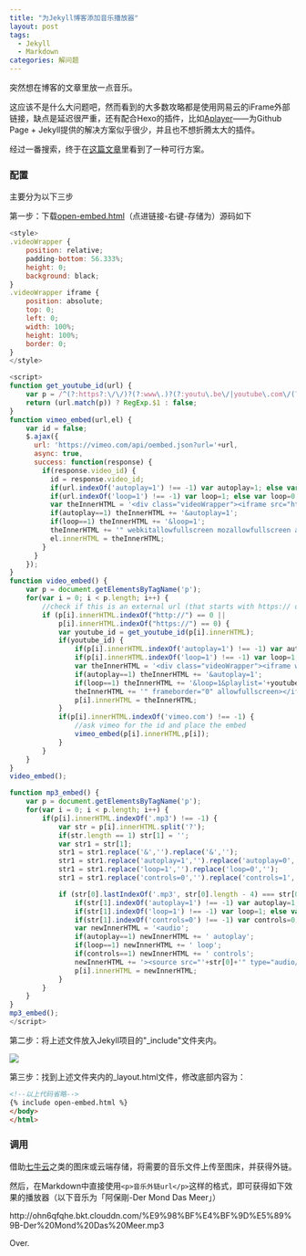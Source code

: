 ```yaml
---
title: "为Jekyll博客添加音乐播放器"
layout: post
tags:
  - Jekyll
  - Markdown
categories: 解问题
---
```


突然想在博客的文章里放一点音乐。

<!-- more -->

这应该不是什么大问题吧，然而看到的大多数攻略都是使用网易云的iFrame外部链接，缺点是延迟很严重，还有配合Hexo的插件，比如[Aplayer](https://github.com/MoePlayer/APlayer)——为Github Page + Jekyll提供的解决方案似乎很少，并且也不想折腾太大的插件。

经过一番搜索，终于在[这篇文章](https://jekyllcodex.org/without-plugin/open-embed/)里看到了一种可行方案。

### 配置

主要分为以下三步

第一步：下载[open-embed.html](https://raw.githubusercontent.com/jhvanderschee/jekyllcodex/gh-pages/_includes/open-embed.html)（点进链接-右键-存储为）源码如下

```javascript
<style>
.videoWrapper {
	position: relative;
	padding-bottom: 56.333%;
	height: 0;
    background: black;
}
.videoWrapper iframe {
	position: absolute;
	top: 0;
	left: 0;
	width: 100%;
	height: 100%;
    border: 0;
}    
</style>

<script>
function get_youtube_id(url) {
    var p = /^(?:https?:\/\/)?(?:www\.)?(?:youtu\.be\/|youtube\.com\/(?:embed\/|v\/|watch\?v=|watch\?.+&v=))((\w|-){11})(?:\S+)?$/;
    return (url.match(p)) ? RegExp.$1 : false;
}
function vimeo_embed(url,el) {
    var id = false;
    $.ajax({
      url: 'https://vimeo.com/api/oembed.json?url='+url,
      async: true,
      success: function(response) {
        if(response.video_id) {
          id = response.video_id;
          if(url.indexOf('autoplay=1') !== -1) var autoplay=1; else var autoplay=0;
          if(url.indexOf('loop=1') !== -1) var loop=1; else var loop=0;
          var theInnerHTML = '<div class="videoWrapper"><iframe src="https://player.vimeo.com/video/'+id+'/?byline=0&title=0&portrait=0';
          if(autoplay==1) theInnerHTML += '&autoplay=1';
          if(loop==1) theInnerHTML += '&loop=1';
          theInnerHTML += '" webkitallowfullscreen mozallowfullscreen allowfullscreen></iframe></div>'; 
          el.innerHTML = theInnerHTML;
        }
      }
    });
}
function video_embed() {
    var p = document.getElementsByTagName('p');
    for(var i = 0; i < p.length; i++) {
        //check if this is an external url (that starts with https:// or http://
        if (p[i].innerHTML.indexOf("http://") == 0 ||
            p[i].innerHTML.indexOf("https://") == 0) {
            var youtube_id = get_youtube_id(p[i].innerHTML);
            if(youtube_id) {
                if(p[i].innerHTML.indexOf('autoplay=1') !== -1) var autoplay=1; else var autoplay=0;
                if(p[i].innerHTML.indexOf('loop=1') !== -1) var loop=1; else var loop=0;
                var theInnerHTML = '<div class="videoWrapper"><iframe width="720" height="420" src="https://www.youtube.com/embed/' + youtube_id + '?rel=0&showinfo=0';
                if(autoplay==1) theInnerHTML += '&autoplay=1';
                if(loop==1) theInnerHTML += '&loop=1&playlist='+youtube_id+'&version=3';
                theInnerHTML += '" frameborder="0" allowfullscreen></iframe></div>';
                p[i].innerHTML = theInnerHTML;
            }
            if(p[i].innerHTML.indexOf('vimeo.com') !== -1) {
                //ask vimeo for the id and place the embed
                vimeo_embed(p[i].innerHTML,p[i]);
            }
        }
    }
}
video_embed();

function mp3_embed() {
    var p = document.getElementsByTagName('p');
    for(var i = 0; i < p.length; i++) {
        if(p[i].innerHTML.indexOf('.mp3') !== -1) {
            var str = p[i].innerHTML.split('?');
            if(str.length == 1) str[1] = '';
            var str1 = str[1];
            str1 = str1.replace('&','').replace('&','');
            str1 = str1.replace('autoplay=1','').replace('autoplay=0','');
            str1 = str1.replace('loop=1','').replace('loop=0','');
            str1 = str1.replace('controls=0','').replace('controls=1','');

            if (str[0].lastIndexOf('.mp3', str[0].length - 4) === str[0].length - 4 && str1.length == 0) {
                if(str[1].indexOf('autoplay=1') !== -1) var autoplay=1; else var autoplay=0;
                if(str[1].indexOf('loop=1') !== -1) var loop=1; else var loop=0;
                if(str[1].indexOf('controls=0') !== -1) var controls=0; else var controls=1;
                var newInnerHTML = '<audio';
                if(autoplay==1) newInnerHTML += ' autoplay';
                if(loop==1) newInnerHTML += ' loop';
                if(controls==1) newInnerHTML += ' controls';
                newInnerHTML += '><source src="'+str[0]+'" type="audio/mpeg">Your browser does not support the audio element.</audio>';
                p[i].innerHTML = newInnerHTML;
            }
        }
    }
}
mp3_embed();
</script>
```

第二步：将上述文件放入Jekyll项目的"_include"文件夹内。

![](http://ohn6qfqhe.bkt.clouddn.com/music-player.jpg)

第三步：找到上述文件夹内的_layout.html文件，修改底部内容为：

```html
<!--以上代码省略-->
{% include open-embed.html %}
</body>
</html>
```

### 调用

借助[七牛云](https://www.qiniu.com/)之类的图床或云端存储，将需要的音乐文件上传至图床，并获得外链。

然后，在Markdown中直接使用`<p>音乐外链url</p>`这样的格式，即可获得如下效果的播放器（以下音乐为「阿保剛-Der Mond Das Meer」）

<p>http://ohn6qfqhe.bkt.clouddn.com/%E9%98%BF%E4%BF%9D%E5%89%9B-Der%20Mond%20Das%20Meer.mp3</p>

Over.

